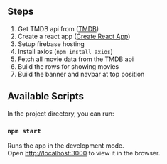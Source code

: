 ## Steps
1. Get TMDB api from ([TMDB](https://www.themoviedb.org/))
2. Create a react app ([Create React App](https://github.com/facebook/create-react-app))
3. Setup firebase hosting
4. Install axios (`npm install axios`)
5. Fetch all movie data from the TMDB api
6. Build the rows for showing movies
7. Build the banner and navbar at top position


## Available Scripts

In the project directory, you can run:

### `npm start`

Runs the app in the development mode.<br />
Open [http://localhost:3000](http://localhost:3000) to view it in the browser.
